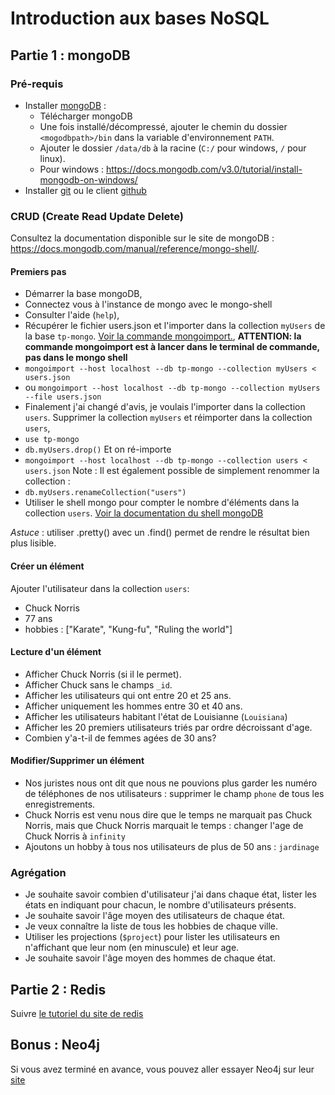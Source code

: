 # Introduction aux bases NoSQL

## Partie 1 : mongoDB

### Pré-requis

- Installer [mongoDB](http://www.mongodb.org/) :
    + Télécharger mongoDB
    + Une fois installé/décompressé, ajouter le chemin du dossier `<mogodbpath>/bin` dans la variable d'environnement `PATH`.
    + Ajouter le dossier `/data/db` à la racine (`C:/` pour windows, `/` pour linux).
    + Pour windows : https://docs.mongodb.com/v3.0/tutorial/install-mongodb-on-windows/
- Installer [git](http://git-scm.com/) ou le client [github](http://github.com)

### CRUD (Create Read Update Delete)

Consultez la documentation disponible sur le site de mongoDB : https://docs.mongodb.com/manual/reference/mongo-shell/.

#### Premiers pas

- Démarrer la base mongoDB,
- Connectez vous à l'instance de mongo avec le mongo-shell
- Consulter l'aide (`help`),
- Récupérer le fichier users.json et l'importer dans la collection `myUsers` de la base `tp-mongo`. [Voir la commande mongoimport.](http://docs.mongodb.org/manual/reference/program/mongoimport/),
**ATTENTION: la commande mongoimport est à lancer dans le terminal de commande, pas dans le mongo shell**
- `mongoimport --host localhost --db tp-mongo --collection myUsers < users.json`
- ou `mongoimport --host localhost --db tp-mongo --collection myUsers --file users.json`
- Finalement j'ai changé d'avis, je voulais l'importer dans la collection `users`. Supprimer la collection `myUsers` et réimporter dans la collection `users`,
- `use tp-mongo`
- `db.myUsers.drop()`
Et on ré-importe
- `mongoimport --host localhost --db tp-mongo --collection users < users.json`
Note : Il est également possible de simplement renommer la collection :
- `db.myUsers.renameCollection("users")`
- Utiliser le shell mongo pour compter le nombre d'éléments dans la collection `users`. [Voir la documentation du shell mongoDB](http://docs.mongodb.org/manual/reference/method/)

*Astuce* : utiliser .pretty() avec un .find() permet de rendre le résultat bien plus lisible.

#### Créer un élément

Ajouter l'utilisateur dans la collection `users`:
- Chuck Norris
- 77 ans
- hobbies : ["Karate", "Kung-fu", "Ruling the world"]

#### Lecture d'un élément

- Afficher Chuck Norris (si il le permet).
- Afficher Chuck sans le champs `_id`.
- Afficher les utilisateurs qui ont entre 20 et 25 ans.
- Afficher uniquement les hommes entre 30 et 40 ans.
- Afficher les utilisateurs habitant l'état de Louisianne (`Louisiana`)
- Afficher les 20 premiers utilisateurs triés par ordre décroissant d'age.
- Combien y'a-t-il de femmes agées de 30 ans?

#### Modifier/Supprimer un élément

- Nos juristes nous ont dit que nous ne pouvions plus garder les numéro de téléphones de nos utilisateurs : supprimer le champ `phone` de tous les enregistrements.
- Chuck Norris est venu nous dire que le temps ne marquait pas Chuck Norris, mais que Chuck Norris marquait le temps : changer l'age de Chuck Norris à `infinity`
- Ajoutons un hobby à tous nos utilisateurs de plus de 50 ans : `jardinage`


### Agrégation


- Je souhaite savoir combien d'utilisateur j'ai dans chaque état, lister les états en indiquant pour chacun, le nombre d'utilisateurs présents.
- Je souhaite savoir l'âge moyen des utilisateurs de chaque état.
- Je veux connaître la liste de tous les hobbies de chaque ville.
- Utiliser les projections (`$project`) pour lister les utilisateurs en n'affichant que leur nom (en minuscule) et leur age.
- Je souhaite savoir l'âge moyen des hommes de chaque état.

## Partie 2 : Redis
Suivre [le tutoriel du site de redis](http://try.redis.io/)

## Bonus : Neo4j
Si vous avez terminé en avance, vous pouvez aller essayer Neo4j sur leur [site](http://www.neo4j.org/learn/try)

